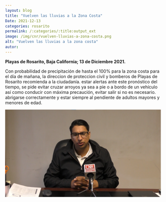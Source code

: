 ```yaml
---
layout: blog
title: "Vuelven las lluvias a la Zona Costa"
Date: 2021-12-13
categories: rosarito
permalink: /:categories/:title:output_ext
image: /img/cnr/vuelven-lluvias-a-zona-costa.png
alt: "Vuelven las lluvias a la zona costa"
autor:
---
```


**Playas de Rosarito, Baja California; 13 de Diciembre 2021.** 

Con probabilidad de precipitación de hasta el 100% para la zona costa para el día de mañana, la direccion de proteccion civil y bomberos de Playas de Rosarito recomienda a la ciudadanía.
estar alertas ante este pronóstico del tiempo, se pide evitar cruzar arroyos ya sea a pie o a bordo de un vehículo así como conducir con máxima precaución, evitar salir si no es necesario.
abrigarse correctamente y estar siempre al pendiente de adultos mayores y menores de edad.


<div id="carouselExampleSlidesOnly" class="carousel slide" data-ride="carousel">
  <div class="carousel-inner">
    <div class="carousel-item active">
       <img class="d-block w-100" src="/img/cnr/vuelven-lluvias-a-zona-costa.png" loading="lazy"  alt="Vuelven las lluvias a la zona costa">
    </div>
  </div>
</div>